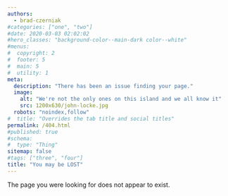 ```yaml
---
authors:
  - brad-czerniak
#categories: ["one", "two"]
#date: 2020-03-03 02:02:02
#hero_classes: "background-color--main-dark color--white"
#menus:
#  copyright: 2
#  footer: 5
#  main: 5
#  utility: 1
meta:
  description: "There has been an issue finding your page."
  image:
    alt: "We're not the only ones on this island and we all know it"
    src: 1200x630/john-locke.jpg
  robots: "noindex,follow"
#  title: "Overrides the tab title and social titles"
permalink: /404.html
#published: true
#schema:
#  type: "Thing"
sitemap: false
#tags: ["three", "four"]
title: "You may be LOST"
---
```


The page you were looking for does not appear to exist.
